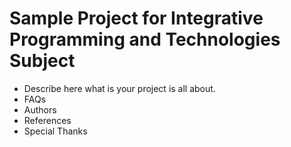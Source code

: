 # Sample Project for Integrative Programming and Technologies Subject

* Describe here what is your project is all about.
* FAQs
* Authors
* References
* Special Thanks
